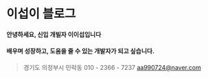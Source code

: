 # 이섭이 블로그
#### 안녕하세요, 신입 개빌자 이이섭입니다
#### 배우며 성장하고, 도움을 줄 수 있는 개발자가 되고 싶습니다.

> 경기도 의정부시 민락동
> 010 - 2366 - 7237
> aa990724@naver.com
